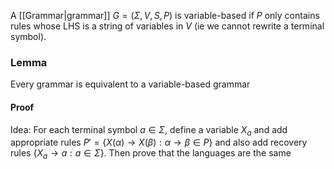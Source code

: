 A [[Grammar|grammar]] $G=(\Sigma,V,S,P)$ is variable-based if $P$ only contains rules whose LHS is a string of variables in $V$ (ie we cannot rewrite a terminal symbol).
### Lemma
Every grammar is equivalent to a variable-based grammar
#### Proof
Idea: For each terminal symbol $a\in \Sigma$, define a variable $X_{a}$ and add appropriate rules $P'=\{ X(\alpha)\to X(\beta):\alpha \to \beta \in P \}$ and also add recovery rules $\{ X_{a}\to a : a\in \Sigma\}$.
Then prove that the languages are the same
